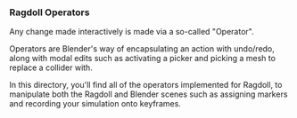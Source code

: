### Ragdoll Operators

Any change made interactively is made via a so-called "Operator".

Operators are Blender's way of encapsulating an action with undo/redo, along with modal edits such as activating a picker and picking a mesh to replace a collider with.

In this directory, you'll find all of the operators implemented for Ragdoll, to manipulate both the Ragdoll and Blender scenes such as assigning markers and recording your simulation onto keyframes.
